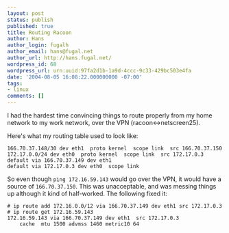 ```yaml
---
layout: post
status: publish
published: true
title: Routing Racoon
author: Hans
author_login: fugalh
author_email: hans@fugal.net
author_url: http://hans.fugal.net/
wordpress_id: 68
wordpress_url: urn:uuid:97fa2d1b-1a9d-4ccc-9c33-429bc503e4fa
date: '2004-08-05 16:08:22.000000000 -07:00'
tags:
- linux
comments: []
---
```

<p>I had the hardest time convincing things to route properly from my home network
to my work network, over the VPN (racoon&lt;->netscreen25).</p>

<p>Here's what my routing table used to look like:</p>

<pre><code>166.70.37.148/30 dev eth1  proto kernel  scope link  src 166.70.37.150
172.17.0.0/24 dev eth0  proto kernel  scope link  src 172.17.0.3
default via 166.70.37.149 dev eth1
default via 172.17.0.3 dev eth0  scope link
</code></pre>

<p>So even though <code>ping 172.16.59.143</code> would go over the VPN, it would have a
source of <code>166.70.37.150</code>. This was unacceptable, and was messing things up
although it kind of half-worked. The following fixed it:</p>

<pre><code># ip route add 172.16.0.0/12 via 166.70.37.149 dev eth1 src 172.17.0.3
# ip route get 172.16.59.143
172.16.59.143 via 166.70.37.149 dev eth1  src 172.17.0.3
    cache  mtu 1500 advmss 1460 metric10 64
</code></pre>
